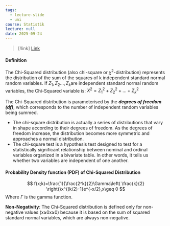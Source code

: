 ```yaml
---
tags:
  - lecture-slide
  - uni
course: Statistik
lecture: null
date: 2025-09-24
---
```

> [!link] [Link](https://www.geeksforgeeks.org/engineering-mathematics/chi-squared-distributions/)

#### Definition
The Chi-Squared distribution (also chi-square or $\chi^ 2$-distribution) represents the distribution of the sum of the squares of k independent standard normal random variables. If $Z_{1},Z_{2}\dots,Z_{k}$​ are independent standard normal random variables, the Chi-Squared variable is: $X^ 2=Z^ 2_{1}+Z^ 2_{2}+ \dots + Z^2_{k}$

The Chi-Squared distribution is parameterised by the ***degrees of freedom (df)***, which corresponds to the number of independent random variables being summed.

- The chi-square distribution is actually a series of distributions that vary in shape according to their degrees of freedom. As the degrees of freedom increase, the distribution becomes more symmetric and approaches a normal distribution.
- The chi-square test is a hypothesis test designed to test for a statistically significant relationship between nominal and ordinal variables organized in a bivariate table. In other words, it tells us whether two variables are independent of one another.

#### Probability Density function (PDF) of Chi-Squared Distribution
$$
f(x;k)=\frac{1}{\frac{2^k}{2}\Gamma\left( \frac{k}{2} \right)}x^{(k/2)-1}e^{-x/2},x\geq 0
$$
Where $\Gamma$ is the gamma function.

**Non-Negativity**:
The Chi-Squared distribution is defined only for non-negative values (x≥0x≥0) because it is based on the sum of squared standard normal variables, which are always non-negative.
